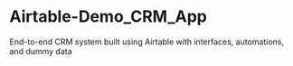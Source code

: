 # Airtable-Demo_CRM_App
End-to-end CRM system built using Airtable with interfaces, automations, and dummy data
